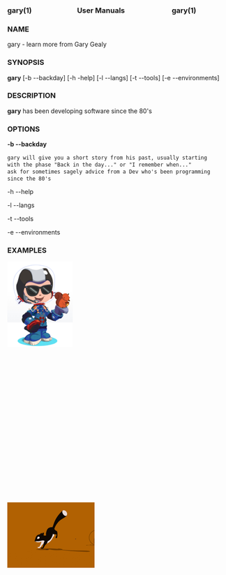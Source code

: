 ### gary(1) <img height="10" hspace="50"/>User Manuals <img height="10" hspace="50"/> gary(1)

### NAME

  gary - learn more from Gary Gealy

### SYNOPSIS

  **gary** [-b --backday] [-h -help] [-l --langs] [-t --tools] [-e --environments]

### DESCRIPTION

  **gary** has been developing software since the 80's 
### OPTIONS

  **-b --backday** 

    gary will give you a short story from his past, usually starting
    with the phase "Back in the day..." or "I remember when..."
    ask for sometimes sagely advice from a Dev who's been programming since the 80's

  -h --help

  -l --langs

  -t --tools

  -e --environments
### EXAMPLES


<img src="./assets/octocat-avatar.jpg" width="150"> <img height="350" hspace="300"/> <img src="./assets/running-sql.gif" width="200">

<!--
**GaryGealy/GaryGealy** is a ✨ _special_ ✨ repository because its `README.md` (this file) appears on your GitHub profile.

Here are some ideas to get you started:

- 🔭 I’m currently working on ...
- 🌱 I’m currently learning ...
- 👯 I’m looking to collaborate on ...
- 🤔 I’m looking for help with ...
- 💬 Ask me about ...
- 📫 How to reach me: ...
- 😄 Pronouns: ...
- ⚡ Fun fact: ...
-->
